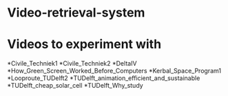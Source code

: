 # Video-retrieval-system

# Videos to experiment with
*Civile_Techniek1
*Civile_Techniek2
*DeltaIV
*How_Green_Screen_Worked_Before_Computers
*Kerbal_Space_Program1
*Looproute_TUDelft2
*TUDelft_animation_efficient_and_sustainable
*TUDelft_cheap_solar_cell
*TUDelft_Why_study
